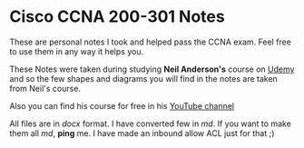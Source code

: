 # Cisco CCNA 200-301 Notes

These are personal notes I took and helped pass the CCNA exam. 
Feel free to use them in any way it helps you.

These Notes were taken during studying **Neil Anderson's** course on [Udemy](https://www.udemy.com/course/ccna-complete/) and so the few shapes and diagrams you will find in the notes are taken from Neil's course.

Also you can find his course for free in his [YouTube channel](https://www.youtube.com/playlist?list=PLoL3y5BaIvw2heBYZd0MSUDsDtZRmbKJa)

All files are in *docx* format. I have converted few in *md*. If you want to make them all *md*, **ping** me. I have made an inbound allow ACL just for that ;)